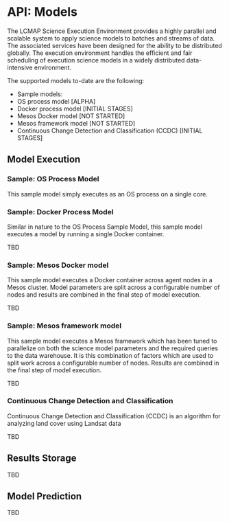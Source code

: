 # API: Models

The LCMAP Science Execution Environment provides a highly parallel and scalable system to apply science models to batches and streams of data. The associated services have been designed for the ability to be distributed globally. The execution environment handles the efficient and fair scheduling of execution  science models in a widely distributed data-intensive environment.

The supported models to-date are the following:

* Sample models:
 * OS process model <span class="status-alpha">[ALPHA]</span>
 * Docker process model <span class="status-initial-stages">[INITIAL STAGES]</span>
 * Mesos Docker model <span class="status-not-started">[NOT STARTED]</span>
 * Mesos framework model <span class="status-not-started">[NOT STARTED]</span>
* Continuous Change Detection and Classification (CCDC) <span class="status-initial-stages">[INITIAL STAGES]</span>

## Model Execution

### Sample: OS Process Model

This sample model simply executes as an OS process on a single core.

### Sample: Docker Process Model

Similar in nature to the OS Process Sample Model, this sample model executes a model by running a single Docker container.

TBD


### Sample: Mesos Docker model

This sample model executes a Docker container across agent nodes in a Mesos cluster. Model parameters are split across a configurable number of nodes and results are combined in the final step of model execution.

TBD


### Sample: Mesos framework model

This sample model executes a Mesos framework which has been tuned to parallelize on both the science model parameters and the required queries to the data warehouse. It is this combination of factors which are used to split work across a configurable number of nodes. Results are combined in the final step of model execution.

TBD


### Continuous Change Detection and Classification

Continuous Change Detection and Classification (CCDC) is an algorithm for analyzing land cover using Landsat data

TBD


## Results Storage

TBD


## Model Prediction

TBD
